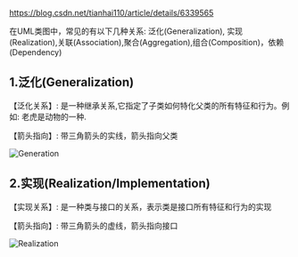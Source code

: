 https://blog.csdn.net/tianhai110/article/details/6339565

在UML类图中，常见的有以下几种关系: 泛化(Generalization),  实现(Realization),关联(Association),聚合(Aggregation),组合(Composition)，依赖(Dependency)

## 1.泛化(Generalization)

【泛化关系】: 是一种继承关系,它指定了子类如何特化父类的所有特征和行为。例如: 老虎是动物的一种.

【箭头指向】: 带三角箭头的实线，箭头指向父类

![Generation](images/1.png)

## 2.实现(Realization/Implementation)

【实现关系】: 是一种类与接口的关系，表示类是接口所有特征和行为的实现

【箭头指向】: 带三角箭头的虚线，箭头指向接口

![Realization](images/2.png)